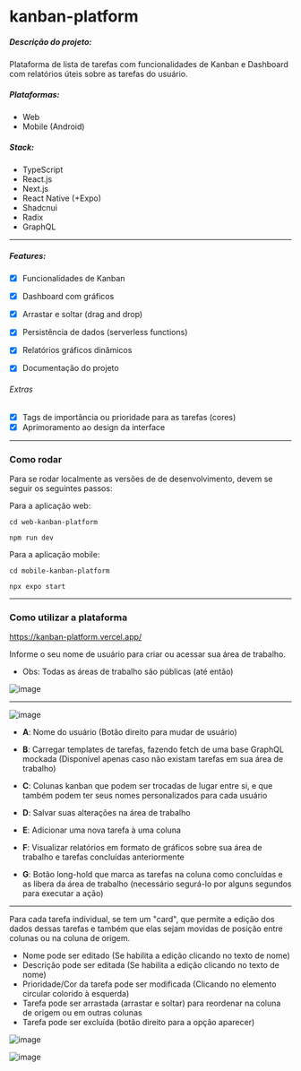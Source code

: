 # kanban-platform

##### Descrição do projeto:

Plataforma de lista de tarefas com funcionalidades de Kanban e Dashboard com relatórios úteis sobre as tarefas do usuário.

##### Plataformas:
- Web
- Mobile (Android)

##### Stack:
- TypeScript
- React.js
- Next.js
- React Native (+Expo)
- Shadcnui
- Radix
- GraphQL

---

##### Features:
- [x] Funcionalidades de Kanban 
- [x] Dashboard com gráficos
- [x] Arrastar e soltar (drag and drop)
- [x] Persistência de dados (serverless functions)
- [x] Relatórios gráficos dinâmicos
- [x] Documentação do projeto


###### Extras
- [x] Tags de importância ou prioridade para as tarefas (cores)
- [x] Aprimoramento ao design da interface

---

### Como rodar

Para se rodar localmente as versões de de desenvolvimento, devem se seguir os seguintes passos:

Para a aplicação web:
```
cd web-kanban-platform

npm run dev
```

Para a aplicação mobile:
```
cd mobile-kanban-platform

npx expo start
```
---

### Como utilizar a plataforma

https://kanban-platform.vercel.app/

Informe o seu nome de usuário para criar ou acessar sua área de trabalho. 
- Obs: Todas as áreas de trabalho são públicas (até então)

![image](https://github.com/user-attachments/assets/c6538e25-6059-4723-b9f2-f158c2bed9b8)

---

![image](https://github.com/user-attachments/assets/fd719ee1-db5c-4d24-99fa-8e148bb8ae05)

- **A**: Nome do usuário (Botão direito para mudar de usuário)

- **B**: Carregar templates de tarefas, fazendo fetch de uma base GraphQL mockada (Disponível apenas caso não existam tarefas em sua área de trabalho)

- **C**: Colunas kanban que podem ser trocadas de lugar entre si, e que também podem ter seus nomes personalizados para cada usuário

- **D**: Salvar suas alterações na área de trabalho

- **E**: Adicionar uma nova tarefa à uma coluna

- **F**: Visualizar relatórios em formato de gráficos sobre sua área de trabalho e tarefas concluídas anteriormente

- **G**: Botão long-hold que marca as tarefas na coluna como concluídas e as libera da área de trabalho (necessário segurá-lo por alguns segundos para executar a ação)

---

Para cada tarefa individual, se tem um "card", que permite a edição dos dados dessas tarefas e também que elas sejam movidas de posição entre colunas ou na coluna de origem.

- Nome pode ser editado (Se habilita a edição clicando no texto de nome)
- Descrição pode ser editada (Se habilita a edição clicando no texto de nome)
- Prioridade/Cor da tarefa pode ser modificada (Clicando no elemento circular colorido à esquerda)
- Tarefa pode ser arrastada (arrastar e soltar) para reordenar na coluna de origem ou em outras colunas
- Tarefa pode ser excluída (botão direito para a opção aparecer)

![image](https://github.com/user-attachments/assets/f7679896-97bf-4d63-a834-e6d1d7261bca)

![image](https://github.com/user-attachments/assets/d1415096-40fa-4e5d-805e-3753ab69d1e2)

